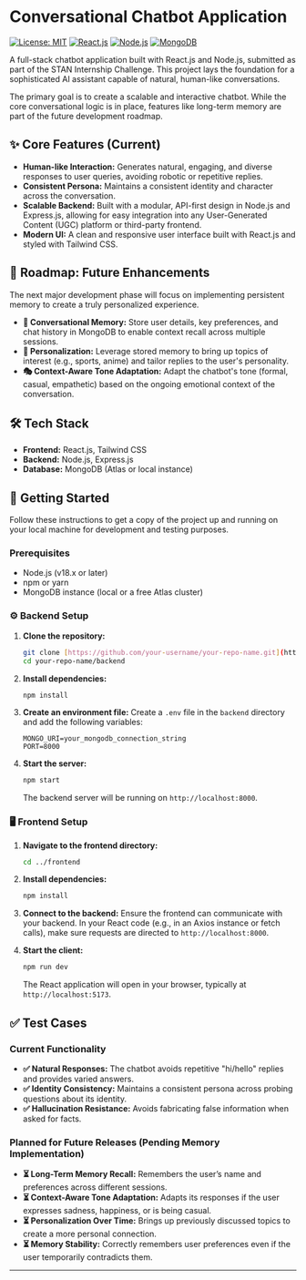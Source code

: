 # Conversational Chatbot Application

[![License: MIT](https://img.shields.io/badge/License-MIT-yellow.svg)](https://opensource.org/licenses/MIT)
[![React.js](https://img.shields.io/badge/React-20232A?style=for-the-badge&logo=react&logoColor=61DAFB)](https://reactjs.org/)
[![Node.js](https://img.shields.io/badge/Node.js-339933?style=for-the-badge&logo=nodedotjs&logoColor=white)](https://nodejs.org/)
[![MongoDB](https://img.shields.io/badge/MongoDB-47A248?style=for-the-badge&logo=mongodb&logoColor=white)](https://www.mongodb.com/)

A full-stack chatbot application built with React.js and Node.js, submitted as part of the STAN Internship Challenge. This project lays the foundation for a sophisticated AI assistant capable of natural, human-like conversations.

The primary goal is to create a scalable and interactive chatbot. While the core conversational logic is in place, features like long-term memory are part of the future development roadmap.

## ✨ Core Features (Current)

-   **Human-like Interaction:** Generates natural, engaging, and diverse responses to user queries, avoiding robotic or repetitive replies.
-   **Consistent Persona:** Maintains a consistent identity and character across the conversation.
-   **Scalable Backend:** Built with a modular, API-first design in Node.js and Express.js, allowing for easy integration into any User-Generated Content (UGC) platform or third-party frontend.
-   **Modern UI:** A clean and responsive user interface built with React.js and styled with Tailwind CSS.

## 🚀 Roadmap: Future Enhancements

The next major development phase will focus on implementing persistent memory to create a truly personalized experience.

-   **🧠 Conversational Memory:** Store user details, key preferences, and chat history in MongoDB to enable context recall across multiple sessions.
-   **🎨 Personalization:** Leverage stored memory to bring up topics of interest (e.g., sports, anime) and tailor replies to the user's personality.
-   **🎭 Context-Aware Tone Adaptation:** Adapt the chatbot's tone (formal, casual, empathetic) based on the ongoing emotional context of the conversation.

## 🛠️ Tech Stack

-   **Frontend:** React.js, Tailwind CSS
-   **Backend:** Node.js, Express.js
-   **Database:** MongoDB (Atlas or local instance)

## 🏁 Getting Started

Follow these instructions to get a copy of the project up and running on your local machine for development and testing purposes.

### Prerequisites

-   Node.js (v18.x or later)
-   npm or yarn
-   MongoDB instance (local or a free Atlas cluster)

### ⚙️ Backend Setup

1.  **Clone the repository:**
    ```bash
    git clone [https://github.com/your-username/your-repo-name.git](https://github.com/your-username/your-repo-name.git)
    cd your-repo-name/backend
    ```

2.  **Install dependencies:**
    ```bash
    npm install
    ```

3.  **Create an environment file:**
    Create a `.env` file in the `backend` directory and add the following variables:
    ```env
    MONGO_URI=your_mongodb_connection_string
    PORT=8000
    ```

4.  **Start the server:**
    ```bash
    npm start
    ```
    The backend server will be running on `http://localhost:8000`.

### 🖥️ Frontend Setup

1.  **Navigate to the frontend directory:**
    ```bash
    cd ../frontend
    ```

2.  **Install dependencies:**
    ```bash
    npm install
    ```

3.  **Connect to the backend:**
    Ensure the frontend can communicate with your backend. In your React code (e.g., in an Axios instance or fetch calls), make sure requests are directed to `http://localhost:8000`.

4.  **Start the client:**
    ```bash
    npm run dev
    ```
    The React application will open in your browser, typically at `http://localhost:5173`.

## ✅ Test Cases

### Current Functionality
-   **✅ Natural Responses:** The chatbot avoids repetitive "hi/hello" replies and provides varied answers.
-   **✅ Identity Consistency:** Maintains a consistent persona across probing questions about its identity.
-   **✅ Hallucination Resistance:** Avoids fabricating false information when asked for facts.

### Planned for Future Releases (Pending Memory Implementation)
-   **⏳ Long-Term Memory Recall:** Remembers the user’s name and preferences across different sessions.
-   **⏳ Context-Aware Tone Adaptation:** Adapts its responses if the user expresses sadness, happiness, or is being casual.
-   **⏳ Personalization Over Time:** Brings up previously discussed topics to create a more personal connection.
-   **⏳ Memory Stability:** Correctly remembers user preferences even if the user temporarily contradicts them.

---
